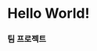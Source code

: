 # Hello World!

### 팀 프로젝트
<p align="center>
[![Readme Card](https://github-readme-stats.vercel.app/api/pin/?username=AI3-C-FormsAPI-ProJect&repo=library_Management_System)](https://github.com/AI3-C-FormsAPI-ProJect/library_Management_System)   
[![Readme Card](https://github-readme-stats.vercel.app/api/pin/?username=gyu-hwan&repo=AI3_JSP_A_TeamProject)](https://github.com/gyu-hwan/AI3_JSP_A_TeamProject)   
### 테스트
[![Readme Card](https://github-readme-stats.vercel.app/api/pin/?username=dreamywb&repo=kakao_map_test)](https://github.com/dreamywb/kakao_map_test)   
</p>
